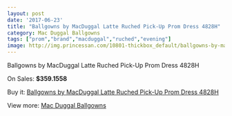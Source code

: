 ```yaml
---
layout: post
date: '2017-06-23'
title: "Ballgowns by MacDuggal Latte Ruched Pick-Up Prom Dress 4828H"
category: Mac Duggal Ballgowns
tags: ["prom","brand","macduggal","ruched","evening"]
image: http://img.princessan.com/10801-thickbox_default/ballgowns-by-macduggal-latte-ruched-pick-up-prom-dress-4828h.jpg
---
```

Ballgowns by MacDuggal Latte Ruched Pick-Up Prom Dress 4828H

On Sales: **$359.1558**
<a href="https://www.princessan.com/en/mac-duggal-ballgowns/4797-ballgowns-by-macduggal-latte-ruched-pick-up-prom-dress-4828h.html"><amp-img layout="responsive" width="600" height="600" src="//img.princessan.com/10801-thickbox_default/ballgowns-by-macduggal-latte-ruched-pick-up-prom-dress-4828h.jpg" alt="Ballgowns by MacDuggal Latte Ruched Pick-Up Prom Dress 4828H 0" /></a>

Buy it: [Ballgowns by MacDuggal Latte Ruched Pick-Up Prom Dress 4828H](https://www.princessan.com/en/mac-duggal-ballgowns/4797-ballgowns-by-macduggal-latte-ruched-pick-up-prom-dress-4828h.html "Ballgowns by MacDuggal Latte Ruched Pick-Up Prom Dress 4828H")

View more: [Mac Duggal Ballgowns](https://www.princessan.com/en/36-mac-duggal-ballgowns "Mac Duggal Ballgowns")